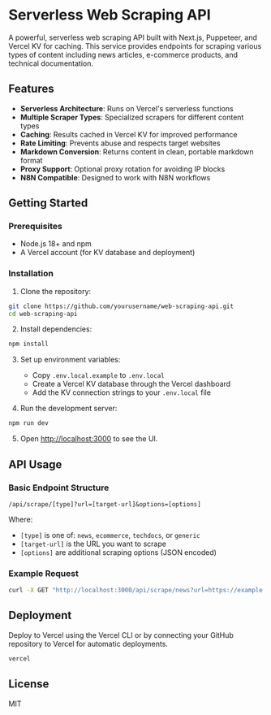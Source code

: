 # Serverless Web Scraping API

A powerful, serverless web scraping API built with Next.js, Puppeteer, and Vercel KV for caching. This service provides endpoints for scraping various types of content including news articles, e-commerce products, and technical documentation.

## Features

- **Serverless Architecture**: Runs on Vercel's serverless functions
- **Multiple Scraper Types**: Specialized scrapers for different content types
- **Caching**: Results cached in Vercel KV for improved performance
- **Rate Limiting**: Prevents abuse and respects target websites
- **Markdown Conversion**: Returns content in clean, portable markdown format
- **Proxy Support**: Optional proxy rotation for avoiding IP blocks
- **N8N Compatible**: Designed to work with N8N workflows

## Getting Started

### Prerequisites

- Node.js 18+ and npm
- A Vercel account (for KV database and deployment)

### Installation

1. Clone the repository:
```bash
git clone https://github.com/yourusername/web-scraping-api.git
cd web-scraping-api
```

2. Install dependencies:
```bash
npm install
```

3. Set up environment variables:
   - Copy `.env.local.example` to `.env.local`
   - Create a Vercel KV database through the Vercel dashboard
   - Add the KV connection strings to your `.env.local` file

4. Run the development server:
```bash
npm run dev
```

5. Open [http://localhost:3000](http://localhost:3000) to see the UI.

## API Usage

### Basic Endpoint Structure

```
/api/scrape/[type]?url=[target-url]&options=[options]
```

Where:
- `[type]` is one of: `news`, `ecommerce`, `techdocs`, or `generic`
- `[target-url]` is the URL you want to scrape
- `[options]` are additional scraping options (JSON encoded)

### Example Request

```bash
curl -X GET "http://localhost:3000/api/scrape/news?url=https://example.com/article"
```

## Deployment

Deploy to Vercel using the Vercel CLI or by connecting your GitHub repository to Vercel for automatic deployments.

```bash
vercel
```

## License

MIT
